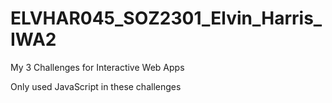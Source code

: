 # ELVHAR045_SOZ2301_Elvin_Harris_IWA2

My 3 Challenges for Interactive Web Apps

Only used JavaScript in these challenges
